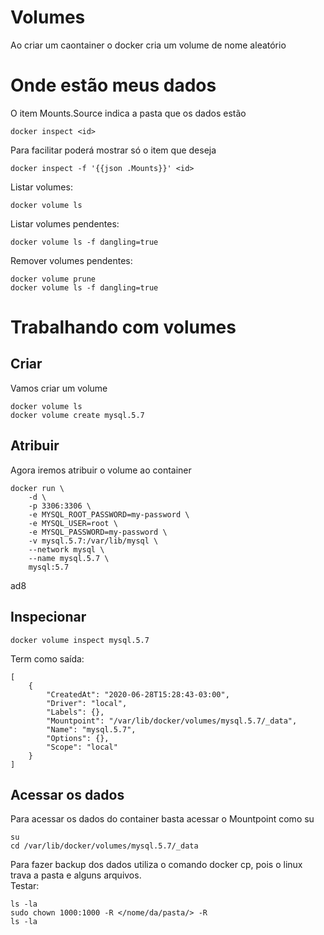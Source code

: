 # Volumes
Ao criar um caontainer o docker cria um volume de nome aleatório<br>

# Onde estão meus dados
O item Mounts.Source indica a pasta que os dados estão<br>
```
docker inspect <id>
```
Para facilitar poderá mostrar só o item que deseja<br>
```
docker inspect -f '{{json .Mounts}}' <id>
```

Listar volumes:<br>
```
docker volume ls
```
Listar volumes pendentes:<br>
```
docker volume ls -f dangling=true
```
Remover volumes pendentes:<br>

```
docker volume prune
docker volume ls -f dangling=true
```
# Trabalhando com volumes
## Criar
Vamos criar um volume<br>
```
docker volume ls
docker volume create mysql.5.7
```

## Atribuir
Agora iremos atribuir o volume ao container<br>
```
docker run \
    -d \
    -p 3306:3306 \
    -e MYSQL_ROOT_PASSWORD=my-password \
    -e MYSQL_USER=root \
    -e MYSQL_PASSWORD=my-password \
    -v mysql.5.7:/var/lib/mysql \
    --network mysql \
    --name mysql.5.7 \
    mysql:5.7
```

ad8

## Inspecionar
```
docker volume inspect mysql.5.7
```
Term como saída:<br>
```
[
    {
        "CreatedAt": "2020-06-28T15:28:43-03:00",
        "Driver": "local",
        "Labels": {},
        "Mountpoint": "/var/lib/docker/volumes/mysql.5.7/_data",
        "Name": "mysql.5.7",
        "Options": {},
        "Scope": "local"
    }
]
```
## Acessar os dados
Para acessar os dados do container basta acessar o Mountpoint como su<br>
```
su
cd /var/lib/docker/volumes/mysql.5.7/_data
```
Para fazer backup dos dados utiliza o comando docker cp, pois o linux trava a pasta e alguns arquivos.<br>
Testar:<br>
```
ls -la
sudo chown 1000:1000 -R </nome/da/pasta/> -R
ls -la
```
